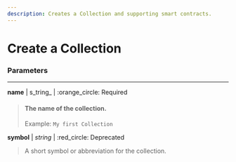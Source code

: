 ```yaml
---
description: Creates a Collection and supporting smart contracts.
---
```


# Create a Collection

### Parameters

***

**name**  |  s_tring_  |  :orange\_circle: Required

> #### The name of the collection.
>
> Example: `My first Collection`

**symbol**  |  _string_  |  :red\_circle: Deprecated

> A short symbol or abbreviation for the collection.
